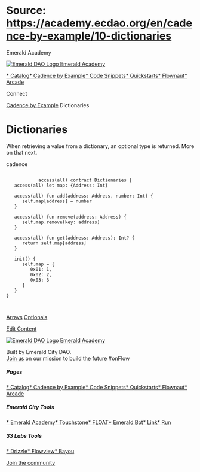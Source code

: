 # Source: https://academy.ecdao.org/en/cadence-by-example/10-dictionaries

Emerald Academy





[![Emerald DAO Logo](/ea-logo.png)
Emerald Academy](/en/)


[* Catalog](/en/catalog)[* Cadence by Example](/en/cadence-by-example)[* Code Snippets](/en/snippets)[* Quickstarts](/en/quickstarts)[* Flownaut](https://flownaut.ecdao.org)[* Arcade](https://arcade.ecdao.org)

Connect



[Cadence by Example](/en/cadence-by-example)
Dictionaries

# Dictionaries

When retrieving a value from a dictionary, an optional type is returned. More on that next.

cadence

```
		
			access(all) contract Dictionaries {
   access(all) let map: {Address: Int}

   access(all) fun add(address: Address, number: Int) {
      self.map[address] = number
   }

   access(all) fun remove(address: Address) {
      self.map.remove(key: address)
   }

   access(all) fun get(address: Address): Int? {
      return self.map[address]
   }

   init() {
      self.map = {
         0x01: 1,
         0x02: 2,
         0x03: 3
      }
   }
}
		 
	
```

[Arrays](/en/cadence-by-example/9-arrays)
[Optionals](/en/cadence-by-example/11-optionals)

[Edit Content](https://github.com/emerald-dao/emerald-academy-v2/tree/main/src/lib/content/cadence-by-example/en/10-dictionaries.md)



[![Emerald DAO Logo](/ea-logo.png)
Emerald Academy](/en/)

Built by Emerald City DAO.  
[Join us](https://discord.gg/emerald-city-906264258189332541) on our mission to build the future #onFlow

##### Pages

[* Catalog](/en/catalog)[* Cadence by Example](/en/cadence-by-example)[* Code Snippets](/en/snippets)[* Quickstarts](/en/quickstarts)[* Flownaut](https://flownaut.ecdao.org)[* Arcade](https://arcade.ecdao.org)


##### Emerald City Tools

[* Emerald Academy](https://academy.ecdao.org/)[* Touchstone](https://touchstone.city/)[* FLOAT](https://floats.city/)[* Emerald Bot](https://bot.ecdao.org/)[* Link](https://link.ecdao.org/)[* Run](https://run.ecdao.org/)


##### 33 Labs Tools

[* Drizzle](https://drizzle33.app/)[* Flowview](https://flowview.app/)[* Bayou](https://bayou33.app/)

[Join the community](https://discord.gg/emerald-city-906264258189332541)